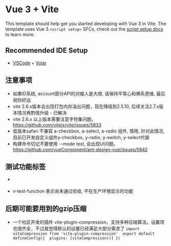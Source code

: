 # Vue 3 + Vite

This template should help get you started developing with Vue 3 in Vite. The template uses Vue 3 `<script setup>` SFCs, check out the [script setup docs](https://v3.vuejs.org/api/sfc-script-setup.html#sfc-script-setup) to learn more.

## Recommended IDE Setup

- [VSCode](https://code.visualstudio.com/) + [Volar](https://marketplace.visualstudio.com/items?itemName=johnsoncodehk.volar)

## 注意事项
- 如果ID系统, account部分API的对接人是大顺, 请保持平常心和佛系思维, 最后祝你好运
- vite 2.6.x版本会出现打包内存溢出问题，现在降级到2.5.10, 后续关注2.7.x版本情况再酌情升级 - 已解决
- vite 2.6.x 以上版本需要注意字符集问题。https://github.com/vitejs/vite/issues/5833
- 低版本safari 不兼容 a-checkbox, a-select, a-radio 组件, 慎用, 针对此情况, 目前已开发自定义组件y-checkbox, y-radio, y-switch, y-select代替
- 构建命令切记不要使用 --mode test, 会出现UI问题。https://github.com/vueComponent/ant-design-vue/issues/5842

## 测试功能标签
- <div v-test-function></div>
- v-test-function 表示尚未通过验收, 不在生产环境显示的功能

## 后期可能要用到的gzip压缩
- 一个社区开发的插件 vite-plugin-compression，支持多种压缩算法，设置项也很齐全，不过我觉得默认的设置已经满足大部分需求了
`
import viteCompression from 'vite-plugin-compression' 
export default defineConfig({ 
  plugins: [viteCompression()]
})
`